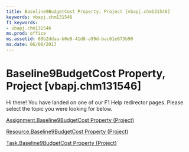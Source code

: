 ```yaml
---
title: Baseline9BudgetCost Property, Project [vbapj.chm131546]
keywords: vbapj.chm131546
f1_keywords:
- vbapj.chm131546
ms.prod: office
ms.assetid: 60b2ddaa-b0e8-41d8-a99d-bac61e673b90
ms.date: 06/08/2017
---
```



# Baseline9BudgetCost Property, Project [vbapj.chm131546]

Hi there! You have landed on one of our F1 Help redirector pages. Please select the topic you were looking for below.

[Assignment.Baseline9BudgetCost Property (Project)](http://msdn.microsoft.com/library/1e89b6be-9a75-28b4-6d1f-79e31825fa8d%28Office.15%29.aspx)

[Resource.Baseline9BudgetCost Property (Project)](http://msdn.microsoft.com/library/ce2cb74a-6671-8023-ca72-5eee09888c58%28Office.15%29.aspx)

[Task.Baseline9BudgetCost Property (Project)](http://msdn.microsoft.com/library/817df3f5-1af9-4b14-b35f-9c5c3f88cac3%28Office.15%29.aspx)

